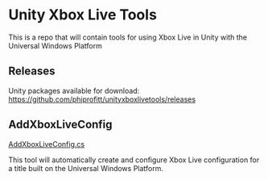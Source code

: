 # Unity Xbox Live Tools
This is a repo that will contain tools for using Xbox Live in Unity with the Universal Windows Platform

## Releases
Unity packages available for download:
https://github.com/phiprofitt/unityxboxlivetools/releases

## AddXboxLiveConfig
[AddXboxLiveConfig.cs](AddXboxLiveConfig/)

This tool will automatically create and configure Xbox Live configuration for a title built on the Universal Windows Platform.
